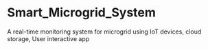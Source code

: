 # Smart_Microgrid_System
A real-time monitoring system for microgrid using IoT devices, cloud storage, User interactive app
